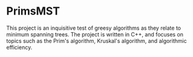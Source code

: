 # PrimsMST
This project is an inquisitive test of greesy algorithms as they relate to minimum spanning trees. The project is written in C++, and focuses on topics such as the Prim's algorithm, Kruskal's algorithm, and algorithmic efficiency.
